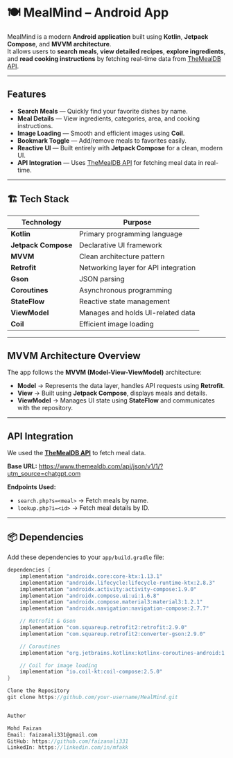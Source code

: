 # 🍽️ MealMind – Android App

MealMind is a modern **Android application** built using **Kotlin**, **Jetpack Compose**, and **MVVM architecture**.  
It allows users to **search meals**, **view detailed recipes**, **explore ingredients**, and **read cooking instructions** by fetching real-time data from [TheMealDB API](https://www.themealdb.com/).

---

##  Features
-  **Search Meals** — Quickly find your favorite dishes by name.
-  **Meal Details** — View ingredients, categories, area, and cooking instructions.
-  **Image Loading** — Smooth and efficient images using **Coil**.
-  **Bookmark Toggle** — Add/remove meals to favorites easily.
-  **Reactive UI** — Built entirely with **Jetpack Compose** for a clean, modern UI.
-  **API Integration** — Uses [TheMealDB API](https://www.themealdb.com/) for fetching meal data in real-time.

---

## 🏗 Tech Stack

| **Technology**      | **Purpose**                           |
|----------------------|---------------------------------------|
| **Kotlin**          | Primary programming language          |
| **Jetpack Compose** | Declarative UI framework              |
| **MVVM**           | Clean architecture pattern            |
| **Retrofit**       | Networking layer for API integration  |
| **Gson**          | JSON parsing                           |
| **Coroutines**    | Asynchronous programming              |
| **StateFlow**    | Reactive state management             |
| **ViewModel**    | Manages and holds UI-related data      |
| **Coil**        | Efficient image loading                |


---

##  MVVM Architecture Overview

The app follows the **MVVM (Model-View-ViewModel)** architecture:

- **Model** → Represents the data layer, handles API requests using **Retrofit**.
- **View** → Built using **Jetpack Compose**, displays meals and details.
- **ViewModel** → Manages UI state using **StateFlow** and communicates with the repository.

---

##  API Integration

We used the **[TheMealDB API](https://www.themealdb.com/)** to fetch meal data.

**Base URL:** https://www.themealdb.com/api/json/v1/1/?utm_source=chatgpt.com


**Endpoints Used:**
- `search.php?s=<meal>` → Fetch meals by name.
- `lookup.php?i=<id>` → Fetch meal details by ID.

---

## 📦 Dependencies

Add these dependencies to your `app/build.gradle` file:

```gradle
dependencies {
    implementation "androidx.core:core-ktx:1.13.1"
    implementation "androidx.lifecycle:lifecycle-runtime-ktx:2.8.3"
    implementation "androidx.activity:activity-compose:1.9.0"
    implementation "androidx.compose.ui:ui:1.6.8"
    implementation "androidx.compose.material3:material3:1.2.1"
    implementation "androidx.navigation:navigation-compose:2.7.7"

    // Retrofit & Gson
    implementation "com.squareup.retrofit2:retrofit:2.9.0"
    implementation "com.squareup.retrofit2:converter-gson:2.9.0"

    // Coroutines
    implementation "org.jetbrains.kotlinx:kotlinx-coroutines-android:1.7.3"

    // Coil for image loading
    implementation "io.coil-kt:coil-compose:2.5.0"
}

Clone the Repository
git clone https://github.com/your-username/MealMind.git


Author

Mohd Faizan
Email: faizanali331@gmail.com
GitHub: https://github.com/faizanali331
LinkedIn: https://linkedin.com/in/mfakk





